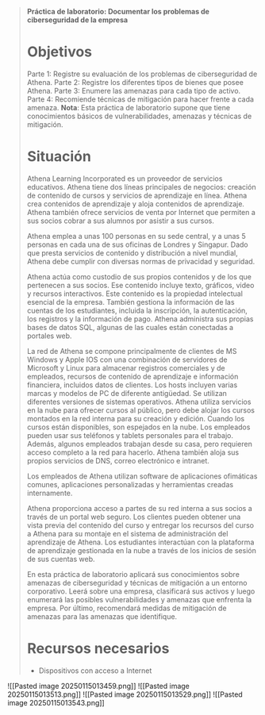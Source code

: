 > **Práctica de laboratorio: Documentar los problemas de ciberseguridad de la empresa**
> 
> # Objetivos
> Parte 1: Registre su evaluación de los problemas de ciberseguridad de Athena.
> Parte 2: Registre los diferentes tipos de bienes que posee Athena.
> Parte 3: Enumere las amenazas para cada tipo de activo.
> Parte 4: Recomiende técnicas de mitigación para hacer frente a cada amenaza.
> **Nota**: Esta práctica de laboratorio supone que tiene conocimientos básicos de vulnerabilidades, amenazas y técnicas de mitigación.
> # Situación
> 
> Athena Learning Incorporated es un proveedor de servicios educativos. Athena tiene dos líneas principales de negocios: creación de contenido de cursos y servicios de aprendizaje en línea. Athena crea contenidos de aprendizaje y aloja contenidos de aprendizaje. Athena también ofrece servicios de venta por Internet que permiten a sus socios cobrar a sus alumnos por asistir a sus cursos.
> 
> Athena emplea a unas 100 personas en su sede central, y a unas 5 personas en cada una de sus oficinas de Londres y Singapur. Dado que presta servicios de contenido y distribución a nivel mundial, Athena debe cumplir con diversas normas de privacidad y seguridad.
> 
> Athena actúa como custodio de sus propios contenidos y de los que pertenecen a sus socios. Ese contenido incluye texto, gráficos, video y recursos interactivos. Este contenido es la propiedad intelectual esencial de la empresa. También gestiona la información de las cuentas de los estudiantes, incluida la inscripción, la autenticación, los registros y la información de pago. Athena administra sus propias bases de datos SQL, algunas de las cuales están conectadas a portales web.
> 
> La red de Athena se compone principalmente de clientes de MS Windows y Apple IOS con una combinación de servidores de Microsoft y Linux para almacenar registros comerciales y de empleados, recursos de contenido de aprendizaje e información financiera, incluidos datos de clientes. Los hosts incluyen varias marcas y modelos de PC de diferente antigüedad. Se utilizan diferentes versiones de sistemas operativos. Athena utiliza servicios en la nube para ofrecer cursos al público, pero debe alojar los cursos montados en la red interna para su creación y edición. Cuando los cursos están disponibles, son espejados en la nube. Los empleados pueden usar sus teléfonos y tablets personales para el trabajo. Además, algunos empleados trabajan desde su casa, pero requieren acceso completo a la red para hacerlo. Athena también aloja sus propios servicios de DNS, correo electrónico e intranet.
> 
> Los empleados de Athena utilizan software de aplicaciones ofimáticas comunes, aplicaciones personalizadas y herramientas creadas internamente.
> 
> Athena proporciona acceso a partes de su red interna a sus socios a través de un portal web seguro. Los clientes pueden obtener una vista previa del contenido del curso y entregar los recursos del curso a Athena para su montaje en el sistema de administración del aprendizaje de Athena. Los estudiantes interactúan con la plataforma de aprendizaje gestionada en la nube a través de los inicios de sesión de sus cuentas web.
> 
> En esta práctica de laboratorio aplicará sus conocimientos sobre amenazas de ciberseguridad y técnicas de mitigación a un entorno corporativo. Leerá sobre una empresa, clasificará sus activos y luego enumerará las posibles vulnerabilidades y amenazas que enfrenta la empresa. Por último, recomendará medidas de mitigación de amenazas para las amenazas que identifique.
> 
> # Recursos necesarios
> 
> * Dispositivos con acceso a Internet

![[Pasted image 20250115013459.png]]
![[Pasted image 20250115013513.png]]
![[Pasted image 20250115013529.png]]
![[Pasted image 20250115013543.png]]